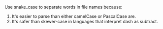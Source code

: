Use snake_case to separate words in file names because: 
1. It's easier to parse than either camelCase or PascalCase are.
1. It's safer than skewer-case in languages that interpret dash as subtract.
